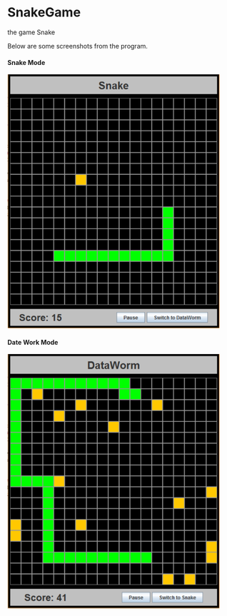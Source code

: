 # SnakeGame
the game Snake

Below are some screenshots from the program.

<h4>Snake Mode</h4>
<img src="https://github.com/couturmi/SnakeGame/blob/master/Snake1.PNG" width="475">
<h4>Date Work Mode</h4>
<img src="https://github.com/couturmi/SnakeGame/blob/master/Snakek2.PNG" width="475">
